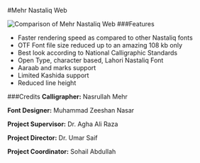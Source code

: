 #Mehr Nastaliq Web

![Comparison of Mehr Nastaliq Web](http://csalt.itu.edu.pk/urdufont/MahrNastaliqFont.gif)
###Features
- Faster rendering speed as compared to other Nastaliq fonts
- OTF Font file size reduced up to an amazing 108 kb only
- Best look according to National Calligraphic Standards
- Open Type, character based, Lahori Nastaliq Font
- Aaraab and marks support
- Limited Kashida support
- Reduced line height

###Credits
**Calligrapher:** Nasrullah Mehr

**Font Designer:** Muhammad Zeeshan Nasar

**Project Supervisor:** Dr. Agha Ali Raza

**Project Director:** Dr. Umar Saif

**Project Coordinator:** Sohail Abdullah
